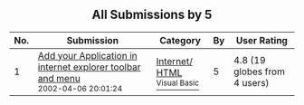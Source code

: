 ﻿<div align="center">

## All Submissions by 5

</div>

No.  | Submission | Category | By   | User Rating
---- | ---------- | -------- | ---- | -----------
1 | [Add your Application in internet explorer toolbar and menu<br /><sup>2002-04-06 20:01:24</sup>](https://github.com/Planet-Source-Code/5-add-your-application-in-internet-explorer-toolbar-and-menu__1-33518) | [Internet/ HTML<br /><sup>Visual Basic</sup>](../ByCategory/internet-html__1-34.md) | 5 | 4.8 (19 globes from 4 users)

